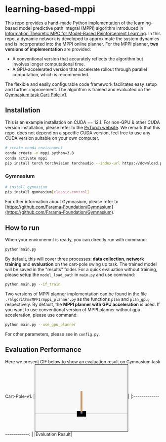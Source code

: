 # learning-based-mppi
This repo provides a hand-made Python implementation of the learning-based model predictive path integral (MPPI) algorithm introduced in [Information Theoretic MPC for Model-Based Reinforcement Learning](https://ieeexplore.ieee.org/stamp/stamp.jsp?tp=&arnumber=7989202). In this repo, a dynamic network is developed to approximate the system dynamics and is incorporated into the MPPI online planner. For the MPPI planner, **two versions of implementation** are provided: 
* A conventional version that accurately reflects the algorithm but involves longer computational time.
* A GPU-accelerated version that accelerate rollout through parallel computation, which is recommended.

The flexible and easily configurable code framework facilitates easy setup and further improvement. The algorithm is trained and evaluated on the [Gymnasium task Cart-Pole-v1](https://gymnasium.farama.org/environments/classic_control/cart_pole/).


## Installation
This is an example installation on CUDA == 12.1. For non-GPU & other CUDA version installation, please refer to the [PyTorch website](https://pytorch.org/get-started/locally/). We remark that this repo. does not depend on a specific CUDA version, feel free to use any CUDA version suitable on your own computer.

``` Bash
# create conda environment
conda create -n mppi python=3.8
conda activate mppi
pip install torch torchvision torchaudio --index-url https://download.pytorch.org/whl/cu121
```
### Gymnasium
``` Bash
# install gymnasium
pip install gymnasium[classic-control]
```
For other information about Gymnasium, please refer to [https://github.com/Farama-Foundation/Gymnasium](https://github.com/Farama-Foundation/Gymnasium).

## How to run
When your environemnt is ready, you can directly run with command:
``` Bash
python main.py
```
By default, this will cover three processes: **data collection**, **network training** and **evaluation** on the cart-pole swing up task. The trained model will be saved in the "results" folder. For a quick evaluation without training, please setup the `model_load_path` in `main.py` and use command:
``` Bash
python main.py --if_train
```

Two versions of MPPI planner implementation can be found in the file `./algorithm/MPPI/mppi_planner.py` as the functions `plan` and `plan_gpu`, respectively. By default, the **MPPI planner with GPU acceleration** is used. If you want to use conventional version of MPPI planner without gpu acceleration, please use command:
``` Bash
python main.py --use_gpu_planner
```

For other parameters, please see in `config.py`.

## Evaluation Performance
Here we present GIF below to show an evaluation result on Gymnasium task Cart-Pole-v1.
|<img src="cartpole_gif.gif" align="middle" width="300" border="1"/>|
|:-------------------------: |
|Evaluation Result|  
